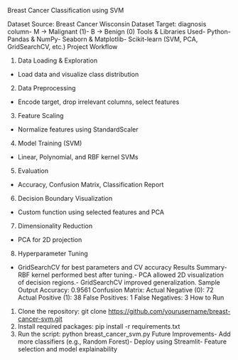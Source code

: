  Breast Cancer Classification using SVM

Dataset
 Source: Breast Cancer Wisconsin Dataset
 Target: diagnosis column- M -> Malignant (1)- B -> Benign (0)
 Tools & Libraries Used- Python- Pandas & NumPy- Seaborn & Matplotlib- Scikit-learn (SVM, PCA, GridSearchCV, etc.)
 Project Workflow
 1. Data Loading & Exploration
   - Load data and visualize class distribution
 2. Data Preprocessing
   - Encode target, drop irrelevant columns, select features
 3. Feature Scaling
   - Normalize features using StandardScaler
 4. Model Training (SVM)
   - Linear, Polynomial, and RBF kernel SVMs
 5. Evaluation
   - Accuracy, Confusion Matrix, Classification Report
 6. Decision Boundary Visualization
   - Custom function using selected features and PCA
 7. Dimensionality Reduction
   - PCA for 2D projection
 8. Hyperparameter Tuning
   - GridSearchCV for best parameters and CV accuracy
 Results Summary- RBF kernel performed best after tuning.- PCA allowed 2D visualization of decision regions.- GridSearchCV improved generalization.
 Sample Output
 Accuracy: 0.9561
Confusion Matrix:
 Actual Negative (0): 72
 Actual Positive (1): 38
 False Positives: 1
 False Negatives: 3
 How to Run
 1. Clone the repository:
   git clone https://github.com/yourusername/breast-cancer-svm.git
 2. Install required packages:
   pip install -r requirements.txt
 3. Run the script:
   python breast_cancer_svm.py
 Future Improvements- Add more classifiers (e.g., Random Forest)- Deploy using Streamlit- Feature selection and model explainability
